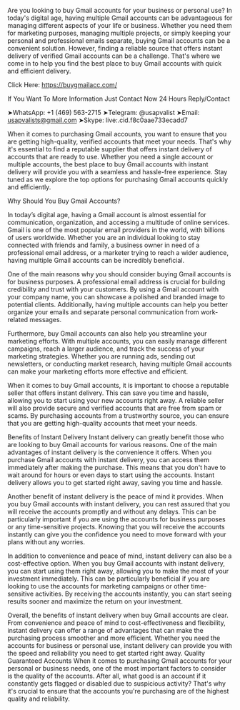 Are you looking to buy Gmail accounts for your business or personal use? In today's digital age, having multiple Gmail accounts can be advantageous for managing different aspects of your life or business. Whether you need them for marketing purposes, managing multiple projects, or simply keeping your personal and professional emails separate, buying Gmail accounts can be a convenient solution. However, finding a reliable source that offers instant delivery of verified Gmail accounts can be a challenge. That's where we come in to help you find the best place to buy Gmail accounts with quick and efficient delivery.

Click Here: https://buygmailacc.com/

If You Want To More Information Just Contact Now 24 Hours Reply/Contact

➤WhatsApp: +1 (469) 563-2715
➤Telegram: @usapvalist
➤Email: usapvalists@gmail.com
➤Skype: live:.cid.f8c0aae733ecadd7

When it comes to purchasing Gmail accounts, you want to ensure that you are getting high-quality, verified accounts that meet your needs. That's why it's essential to find a reputable supplier that offers instant delivery of accounts that are ready to use. Whether you need a single account or multiple accounts, the best place to buy Gmail accounts with instant delivery will provide you with a seamless and hassle-free experience. Stay tuned as we explore the top options for purchasing Gmail accounts quickly and efficiently.


Why Should You Buy Gmail Accounts?

In today’s digital age, having a Gmail account is almost essential for communication, organization, and accessing a multitude of online services. Gmail is one of the most popular email providers in the world, with billions of users worldwide. Whether you are an individual looking to stay connected with friends and family, a business owner in need of a professional email address, or a marketer trying to reach a wider audience, having multiple Gmail accounts can be incredibly beneficial.

One of the main reasons why you should consider buying Gmail accounts is for business purposes. A professional email address is crucial for building credibility and trust with your customers. By using a Gmail account with your company name, you can showcase a polished and branded image to potential clients. Additionally, having multiple accounts can help you better organize your emails and separate personal communication from work-related messages.

Furthermore, buy Gmail accounts can also help you streamline your marketing efforts. With multiple accounts, you can easily manage different campaigns, reach a larger audience, and track the success of your marketing strategies. Whether you are running ads, sending out newsletters, or conducting market research, having multiple Gmail accounts can make your marketing efforts more effective and efficient.


When it comes to buy Gmail accounts, it is important to choose a reputable seller that offers instant delivery. This can save you time and hassle, allowing you to start using your new accounts right away. A reliable seller will also provide secure and verified accounts that are free from spam or scams. By purchasing accounts from a trustworthy source, you can ensure that you are getting high-quality accounts that meet your needs.

Benefits of Instant Delivery
Instant delivery can greatly benefit those who are looking to buy Gmail accounts for various reasons. One of the main advantages of instant delivery is the convenience it offers. When you purchase Gmail accounts with instant delivery, you can access them immediately after making the purchase. This means that you don't have to wait around for hours or even days to start using the accounts. Instant delivery allows you to get started right away, saving you time and hassle.

Another benefit of instant delivery is the peace of mind it provides. When you buy Gmail accounts with instant delivery, you can rest assured that you will receive the accounts promptly and without any delays. This can be particularly important if you are using the accounts for business purposes or any time-sensitive projects. Knowing that you will receive the accounts instantly can give you the confidence you need to move forward with your plans without any worries.

In addition to convenience and peace of mind, instant delivery can also be a cost-effective option. When you buy Gmail accounts with instant delivery, you can start using them right away, allowing you to make the most of your investment immediately. This can be particularly beneficial if you are looking to use the accounts for marketing campaigns or other time-sensitive activities. By receiving the accounts instantly, you can start seeing results sooner and maximize the return on your investment.


Overall, the benefits of instant delivery when buy Gmail accounts are clear. From convenience and peace of mind to cost-effectiveness and flexibility, instant delivery can offer a range of advantages that can make the purchasing process smoother and more efficient. Whether you need the accounts for business or personal use, instant delivery can provide you with the speed and reliability you need to get started right away.
Quality Guaranteed Accounts
When it comes to purchasing Gmail accounts for your personal or business needs, one of the most important factors to consider is the quality of the accounts. After all, what good is an account if it constantly gets flagged or disabled due to suspicious activity? That's why it's crucial to ensure that the accounts you're purchasing are of the highest quality and reliability. 
